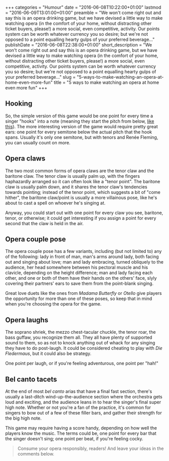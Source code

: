 +++
categories = "Humour"
date = "2016-06-08T10:22:00+01:00"
lastmod = "2016-06-09T13:01:00+01:00"
preamble = "We won't come right out and say this is an opera drinking game, but we have devised a little way to make watching opera (in the comfort of your home, without distracting other ticket buyers, please!) a more social, even competitive, activity. Our points system can be worth whatever currency you so desire; but we're not opposed to a point equalling hearty gulps of your preferred beverage..."
publishDate = "2016-06-08T22:38:00+01:00"
short_description = "We won't come right out and say this is an opera drinking game, but we have devised a little way to make watching opera (in the comfort of your home, without distracting other ticket buyers, please!) a more social, even competitive, activity. Our points system can be worth whatever currency you so desire; but we're not opposed to a point equalling hearty gulps of your preferred beverage..."
slug = "5-ways-to-make-watching-an-opera-at-home-even-more-fun"
title = "5 ways to make watching an opera at home even more fun"
+++

## Hooking

So, the simple version of this game would be one point for every time a singer "hooks" into a note (meaning they start the pitch from below, [like this](https://youtu.be/Y0O4hbBQZxg?t=56)). The more interesting version of the game would require pretty great ears: one point for every semitone below the actual pitch that the hook spans. Usually it's only one semitone, but with tenors and Renée Fleming, you can usually count on more.

## Opera claws

The two most common forms of opera claws are the tenor claw and the baritone claw. The tenor claw is usually palm up, with the fingers haphazardly arranged so it can often look like a "tenor point". The baritone claw is usually palm down, and it shares the tenor claw's tendencies towards pointing; instead of the tenor point, which suggests a bit of "come hither", the baritone claw/point is usually a more villainous pose, like he's about to cast a spell on whoever he's singing at.

Anyway, you could start out with one point for every claw you see, baritone, tenor, or otherwise; it could get interesting if you assign a point for every second that the claw is held in the air.

## Opera couple pose

The opera couple pose has a few variants, including (but not limited to) any of the following: lady in front of man, man's arms around lady, both facing out and singing about love; man and lady embracing, turned obliquely to the audience, her head somewhere between his pectoral muscle and his clavicle, depending on the height difference; man and lady facing each other, and one or both of them have their hands on the others' face, slyly covering their partners' ears to save them from the point-blank singing.

Great love duets like the ones from *Madama Butterfly* or *Otello* give players the opportunity for more than one of these poses, so keep that in mind when you're choosing the opera for the game.

## Opera laughs

The soprano shriek, the mezzo chest-tacular chuckle, the tenor roar, the bass guffaw, you recognize them all. They all have plenty of supported sound to them, so as not to knock anything out of whack for any singing they have to do post-laugh. It could be considered cheating to play with *Die Fledermaus*, but it could also be strategy.

One point per laugh, or if you're feeling adventurous, one point per "hah!"

## Bel canto tacets

At the end of most *bel canto* arias that have a final fast section, there's usually a last-ditch wind-up-the-audience section where the orchestra gets loud and exciting, and the audience leans in to hear the singer's final super high note. Whether or not you're a fan of the practice, it's common for singers to bow out of a few of these filler bars, and gather their strength for the big high note.

This game may require having a score handy, depending on how well the players know the music. The terms could be, one point for every bar that the singer doesn't sing; one point per beat, if you're feeling cocky.

>Consume your opera responsibly, readers! And leave your ideas in the comments below.
